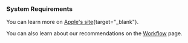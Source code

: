 ### System Requirements

You can learn more on [Apple's site](https://www.apple.com/au/final-cut-pro/specs/){target="_blank"}.

You can also learn about our recommendations on the [Workflow](/learn/workflow/) page.